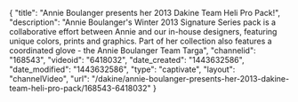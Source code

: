 {
    "title": "Annie Boulanger presents her 2013 Dakine Team Heli Pro Pack!",
    "description": "Annie Boulanger's Winter 2013 Signature Series pack is a collaborative effort between Annie and our in-house designers, featuring unique colors, prints and graphics. Part of her collection also features a coordinated glove - the Annie Boulanger Team Targa",
    "channelid": "168543",
    "videoid": "6418032",
    "date_created": "1443632586",
    "date_modified": "1443632586",
    "type": "captivate",
    "layout": "channelVideo",
    "url": "\/dakine\/annie-boulanger-presents-her-2013-dakine-team-heli-pro-pack\/168543-6418032"
}